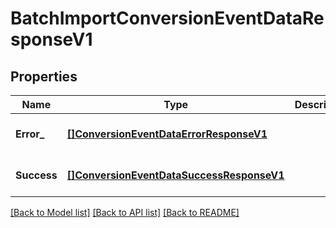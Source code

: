 # BatchImportConversionEventDataResponseV1

## Properties
Name | Type | Description | Notes
------------ | ------------- | ------------- | -------------
**Error_** | [**[]ConversionEventDataErrorResponseV1**](ConversionEventDataErrorResponseV1.md) |  | [optional] [default to null]
**Success** | [**[]ConversionEventDataSuccessResponseV1**](ConversionEventDataSuccessResponseV1.md) |  | [optional] [default to null]

[[Back to Model list]](../README.md#documentation-for-models) [[Back to API list]](../README.md#documentation-for-api-endpoints) [[Back to README]](../README.md)

